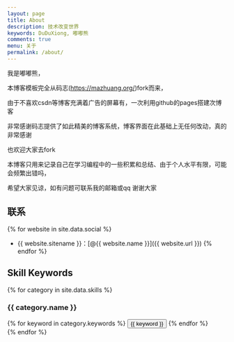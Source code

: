 ```yaml
---
layout: page
title: About
description: 技术改变世界
keywords: DuDuXiong, 嘟嘟熊
comments: true
menu: 关于
permalink: /about/
---
```


我是嘟嘟熊，

本博客模板完全从码志(https://mazhuang.org/)fork而来，

由于不喜欢csdn等博客充满着广告的屏幕有，一次利用github的pages搭建次博客

非常感谢码志提供了如此精美的博客系统，博客界面在此基础上无任何改动，真的非常感谢

也欢迎大家去fork

本博客只用来记录自己在学习编程中的一些积累和总结、由于个人水平有限，可能会频繁出错吗，

希望大家见谅，如有问题可联系我的邮箱或qq 谢谢大家
## 联系

{% for website in site.data.social %}
* {{ website.sitename }}：[@{{ website.name }}]({{ website.url }})
{% endfor %}

## Skill Keywords

{% for category in site.data.skills %}
### {{ category.name }}
<div class="btn-inline">
{% for keyword in category.keywords %}
<button class="btn btn-outline" type="button">{{ keyword }}</button>
{% endfor %}
</div>
{% endfor %}
